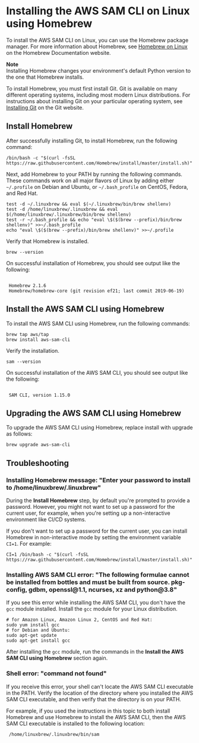 # Installing the AWS SAM CLI on Linux using Homebrew<a name="sam-cli-install-linux-alt"></a>

To install the AWS SAM CLI on Linux, you can use the Homebrew package manager\. For more information about Homebrew, see [Homebrew on Linux](https://docs.brew.sh/Homebrew-on-Linux) on the Homebrew Documentation website\.

**Note**  
Installing Homebrew changes your environment's default Python version to the one that Homebrew installs\.

To install Homebrew, you must first install Git\. Git is available on many different operating systems, including most modern Linux distributions\. For instructions about installing Git on your particular operating system, see [Installing Git](https://git-scm.com/book/en/v2/Getting-Started-Installing-Git) on the Git website\.

## Install Homebrew<a name="sam-cli-install-linux-alt-homebrew"></a>

After successfully installing Git, to install Homebrew, run the following command:

```
/bin/bash -c "$(curl -fsSL https://raw.githubusercontent.com/Homebrew/install/master/install.sh)"
```

Next, add Homebrew to your PATH by running the following commands\. These commands work on all major flavors of Linux by adding either `~/.profile` on Debian and Ubuntu, or `~/.bash_profile` on CentOS, Fedora, and Red Hat\.

```
test -d ~/.linuxbrew && eval $(~/.linuxbrew/bin/brew shellenv)
test -d /home/linuxbrew/.linuxbrew && eval $(/home/linuxbrew/.linuxbrew/bin/brew shellenv)
test -r ~/.bash_profile && echo "eval \$($(brew --prefix)/bin/brew shellenv)" >>~/.bash_profile
echo "eval \$($(brew --prefix)/bin/brew shellenv)" >>~/.profile
```

Verify that Homebrew is installed\.

```
brew --version
```

On successful installation of Homebrew, you should see output like the following:

```
 
 Homebrew 2.1.6 
 Homebrew/homebrew-core (git revision ef21; last commit 2019-06-19)
```

## Install the AWS SAM CLI using Homebrew<a name="sam-cli-install-linux-alt-sam-cli"></a>

To install the AWS SAM CLI using Homebrew, run the following commands:

```
brew tap aws/tap
brew install aws-sam-cli
```

Verify the installation\.

```
sam --version
```

On successful installation of the AWS SAM CLI, you should see output like the following:

```
 
 SAM CLI, version 1.15.0
```

## Upgrading the AWS SAM CLI using Homebrew<a name="sam-cli-install-linux-alt-upgrading"></a>

To upgrade the AWS SAM CLI using Homebrew, replace install with upgrade as follows:

```
brew upgrade aws-sam-cli
```

## Troubleshooting<a name="sam-cli-install-linux-alt-troubleshooting"></a>

### Installing Homebrew message: "Enter your password to install to /home/linuxbrew/\.linuxbrew"<a name="serverless-sam-cli-install-linux-troubleshooting-homebrew-enter-password"></a>

During the **Install Homebrew** step, by default you're prompted to provide a password\. However, you might not want to set up a password for the current user, for example, when you're setting up a non\-interactive environment like CI/CD systems\.

If you don't want to set up a password for the current user, you can install Homebrew in non\-interactive mode by setting the environment variable `CI=1`\. For example:

```
CI=1 /bin/bash -c "$(curl -fsSL https://raw.githubusercontent.com/Homebrew/install/master/install.sh)"
```

### Installing AWS SAM CLI error: "The following formulae cannot be installed from bottles and must be built from source\. pkg\-config, gdbm, openssl@1\.1, ncurses, xz and python@3\.8"<a name="serverless-sam-cli-install-linux-troubleshooting-build-from-sourced"></a>

If you see this error while installing the AWS SAM CLI, you don't have the `gcc` module installed\. Install the `gcc` module for your Linux distribution\.

```
# for Amazon Linux, Amazon Linux 2, CentOS and Red Hat:
sudo yum install gcc
# for Debian and Ubuntu:
sudo apt-get update
sudo apt-get install gcc
```

After installing the `gcc` module, run the commands in the **Install the AWS SAM CLI using Homebrew** section again\.

### Shell error: "command not found"<a name="serverless-sam-cli-install-linux-troubleshooting-homebrew-sam-cli-not-found"></a>

If you receive this error, your shell can't locate the AWS SAM CLI executable in the PATH\. Verify the location of the directory where you installed the AWS SAM CLI executable, and then verify that the directory is on your PATH\.

For example, if you used the instructions in this topic to both install Homebrew and use Homebrew to install the AWS SAM CLI, then the AWS SAM CLI executable is installed to the following location:

```
 /home/linuxbrew/.linuxbrew/bin/sam
```
